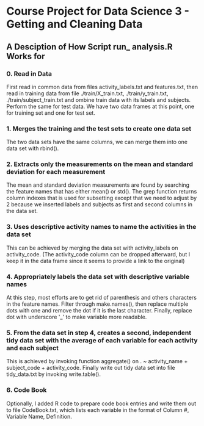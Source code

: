 # Course Project for Data Science 3 - Getting and Cleaning Data 

## A Desciption of How Script run_ analysis.R Works for  

### 0. Read in Data
   First read in common data from files activity_labels.txt and features.txt,
   then read in training data from file ./train/X_train.txt, ./train/y_train.txt, ./train/subject_train.txt
   and ombine train data with its labels and subjects. Perform the same for test data. 
   We have two data frames at this point, one for training set and one for test set.

### 1. Merges the training and the test sets to create one data set
   The two data sets have the same columns, we can merge them into one data set with rbind().

### 2. Extracts only the measurements on the mean and standard deviation for each measurement
   The mean and standard deviation measurements are found by searching the feature names that has either mean() or std().
   The grep function returns column indexes that is used for subsetting except that we need to adjust by 2 because we
   inserted labels and subjects as first and second columns in the data set.

### 3. Uses descriptive activity names to name the activities in the data set
   This can be achieved by merging the data set with activity_labels on activity_code. 
   (The activity_code column can be dropped afterward, but I keep it in the data frame since it seems to provide a link to the original)

### 4. Appropriately labels the data set with descriptive variable names
   At this step, most efforts are to get rid of parenthesis and others characters in the feature names. Filter through make.names(), 
   then replace multiple dots with one and remove the dot if it is the last character. Finally, replace dot with underscore '_' 
   to make variable more readable.

### 5. From the data set in step 4, creates a second, independent tidy data set with the average of each variable for each activity and each subject
   This is achieved by invoking function aggregate() on . ~ activity_name + subject_code + activity_code. 
   Finally write out tidy data set into file tidy_data.txt by invoking write.table().

### 6. Code Book
   Optionally, I added R code to prepare code book entries and write them out to file CodeBook.txt, which lists each variable in the format of 
Column #, Variable Name, Definition.
